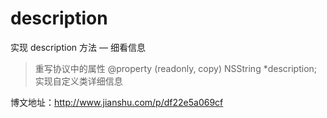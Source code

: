# description
实现 description 方法 — 细看信息
>重写<NSObjct>协议中的属性 @property (readonly, copy) NSString *description; 实现自定义类详细信息


博文地址：http://www.jianshu.com/p/df22e5a069cf
